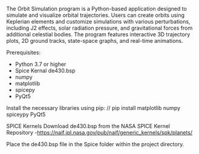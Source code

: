 The Orbit Simulation program is a Python-based application designed to simulate 
and visualize orbital trajectories. Users can create orbits using Keplerian elements 
and customize simulations with various perturbations, including J2 effects, 
solar radiation pressure, and gravitational forces from additional celestial bodies. 
The program features interactive 3D trajectory plots, 2D ground tracks, 
state-space graphs, and real-time animations.


Prerequisites:
- Python 3.7 or higher
- Spice Kernal de430.bsp
- numpy
- matplotlib
- spicepy
- PyQt5
  
Install the necessary libraries using pip:
// pip install matplotlib numpy spiceypy PyQt5

SPICE Kernels
Download de430.bsp from the NASA SPICE Kernel Repository
  -https://naif.jpl.nasa.gov/pub/naif/generic_kernels/spk/planets/
  
Place the de430.bsp file in the Spice folder within the project directory.
